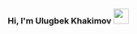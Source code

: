 ### Hi, I'm Ulugbek Khakimov <img src="https://static.wixstatic.com/media/d7338a_691c9f6e4aaa43b69fc679a3bb7733f4~mv2.png/v1/fill/w_139,h_138,al_c,usm_0.66_1.00_0.01/wave%2520emoji_edited.png" width="30px">


